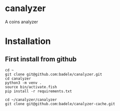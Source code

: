 # canalyzer
A coins analyzer

# Installation

## First install from github
```
cd ~
git clone git@github.com:badele/canalyzer.git
cd canalyzer
python3 -m venv .
source bin/activate.fish
pip install -r requirements.txt

cd ~/canalyzer/canalyzer
git clone git@github.com:badele/canalyzer-cache.git
```

